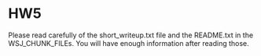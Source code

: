 # HW5 
Please read carefully of the short_writeup.txt file and the README.txt in the WSJ_CHUNK_FILEs. You will have enough information after reading those. 

